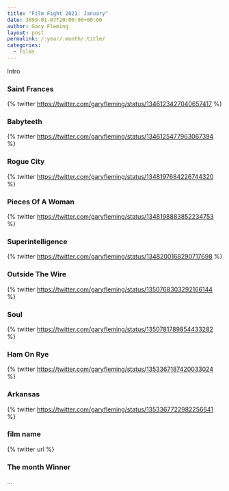 ```yaml
---
title: "Film Fight 2021: January"
date: 3899-01-07T20:00:00+00:00
author: Gary Fleming
layout: post
permalink: /:year/:month/:title/
categories:
  - Films
---
```


Intro

### Saint Frances

{% twitter https://twitter.com/garyfleming/status/1346123427040657417 %}

### Babyteeth

{% twitter https://twitter.com/garyfleming/status/1346125477963067394 %}

### Rogue City

{% twitter https://twitter.com/garyfleming/status/1348197684226744320 %}

### Pieces Of A Woman

{% twitter https://twitter.com/garyfleming/status/1348198883852234753 %}

### Superintelligence

{% twitter https://twitter.com/garyfleming/status/1348200168290717698 %}

### Outside The Wire

{% twitter https://twitter.com/garyfleming/status/1350768303292166144 %}

### Soul

{% twitter https://twitter.com/garyfleming/status/1350781789854433282 %}

### Ham On Rye

{% twitter https://twitter.com/garyfleming/status/1353367187420033024 %}

### Arkansas

{% twitter https://twitter.com/garyfleming/status/1353367722982256641 %}

### film name

{% twitter url %}




### The month Winner

...

